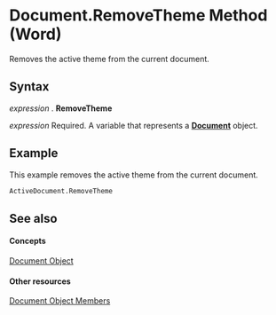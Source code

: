 
# Document.RemoveTheme Method (Word)

Removes the active theme from the current document.


## Syntax

 _expression_ . **RemoveTheme**

 _expression_ Required. A variable that represents a **[Document](8d83487a-2345-a036-a916-971c9db5b7fb.md)** object.


## Example

This example removes the active theme from the current document.


```vb
ActiveDocument.RemoveTheme
```


## See also


#### Concepts


[Document Object](8d83487a-2345-a036-a916-971c9db5b7fb.md)
#### Other resources


[Document Object Members](fc9ab457-0888-f917-3d52-387168ac23b9.md)
